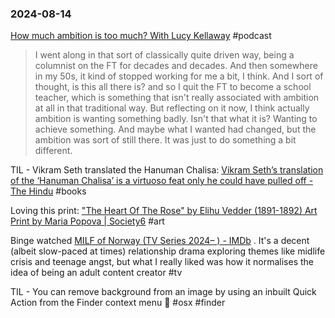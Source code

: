 ### 2024-08-14

[How much ambition is too much? With Lucy Kellaway](https://www.ft.com/content/b94ba6e6-9a51-4c08-9ae1-1df189e9f0e8) #podcast

> I went along in that sort of classically quite driven way, being a columnist on the FT for decades and decades. And then somewhere in my 50s, it kind of stopped working for me a bit, I think. And I sort of thought, is this all there is? and so I quit the FT to become a school teacher, which is something that isn't really associated with ambition at all in that traditional way. But reflecting on it now, I think actually ambition is wanting something badly. Isn't that what it is? Wanting to achieve something. And maybe what I wanted had changed, but the ambition was sort of still there. It was just to do something a bit different.

TIL - Vikram Seth translated the Hanuman Chalisa: [Vikram Seth’s translation of the ‘Hanuman Chalisa’ is a virtuoso feat only he could have pulled off - The Hindu](https://www.thehindu.com/books/book-review-the-hanuman-chalisa-vikram-seth-translation-hindu-devotional-hymn-india/article68487719.ece?pnespid=pLJ_U3xFZaRGg_DF.ym.Co2N7hyxTJQqLfGwn_pyqhNmIASDpiCAkvCtDJuIpPhFrkJHugDOyQ) #books

Loving this print: ["The Heart Of The Rose" by Elihu Vedder (1891-1892) Art Print by Maria Popova | Society6](https://society6.com/product/the-heart-of-the-rose-by-elihu-vedder-1891-1892_print?sku=s6-28492585p4a1v3) #art

Binge watched [MILF of Norway (TV Series 2024– ) - IMDb](https://www.imdb.com/title/tt32424747/) . It's a  decent (albeit slow-paced at times) relationship drama exploring themes like midlife crisis and teenage angst, but what I really liked was how it normalises the idea of being an adult content creator #tv

TIL - You can remove background from an image by using an inbuilt Quick Action from the Finder context menu 🤯 #osx #finder

	
